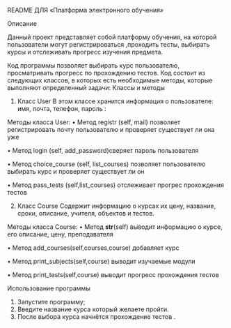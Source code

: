 README ДЛЯ 
«Платформа электронного обучения»

Описание

Данный проект представляет собой платформу обучения, на которой пользователи могут регистрироваться ,проходить тесты, выбирать курсы  и отслеживать прогресс изучения предмета. 

Код программы позволяет выбирать курс пользователю, просматривать прогресс по прохождению тестов. Код состоит из следующих классов, в которых есть необходимые методы, которые выполняют определенный задачи:
Классы и методы
1.	Класс User
В этом классе хранится информация о пользователе: имя, почта, телефон, пароль :

Методы класса User:
•	Метод registr (self, mail) позволяет регистрировать почту пользователю и проверяет существует ли она уже 

•	Метод login (self, add_password)сверяет пароль пользователя

•	Метод choice_course (self, list_courses) позволяет пользователю выбирать курс и проверяет существует ли он 

•	Метод pass_tests (self,list_courses) отслеживает прогрес прохождения тестов 

2.	Класс Course
Содержит информацию о курсах их цену,  название, сроки, описание, учителя, объектов и тестов.

 Методы класса Course:
•	Метод __str__(self) выводит информацию о курсе, его описание,  цену, преподавателя



•	Метод  add_courses(self,courses,course)  добавляет курс

•	Метод  print_subjects(self,course)  выводит изучаемые модули

•	Метод print_tests(self,course)  выводит прогресс прохождения тестов 


Использование программы
1.	Запустите программу;
2.	Введите название курса который желаете пройти.
3.	После выбора курса начнётся прохождение тестов .









